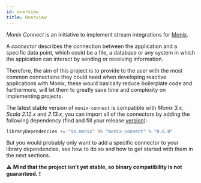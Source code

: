 ```yaml
---
id: overview
title: Overview
---
```


_Monix Connect_ is an initiative to implement stream integrations for [Monix](https://monix.io/).

 A _connector_ describes the connection between the application and a specific data point, which could be a file, a database or any system in which the appication 
 can interact by sending or receiving information. 
 
 Therefore, the aim of this project is to provide to the user with the most common
 connections they could need when developing reactive applications with Monix, these would basically reduce boilerplate code and furthermore, will let them to greatly save time and complexity on implementing projects.
 
 The latest stable version of `monix-connect` is compatible with _Monix 3.x_, _Scala 2.12.x_ and _2.13.x_, you can import 
 all of the connectors by adding the following dependency (find and fill your release [version](https://github.com/monix/monix-connect/releases)):
 
 ```scala   
 libraryDependencies += "io.monix" %% "monix-connect" % "0.6.0"
```

But you would probably only want to add a specific connector to your library dependencies, see how to do so and how to get started with them in the next sections.  

⚠️ **Mind that the project isn't yet stable, so binary compatibility is not guaranteed.** ❗